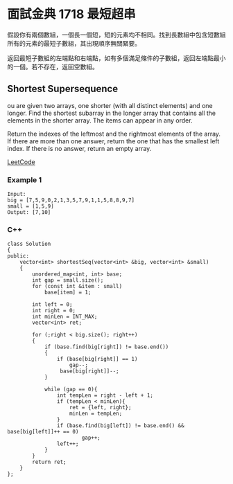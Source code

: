 # 面試金典 1718 最短超串

假設你有兩個數組，一個長一個短，短的元素均不相同。找到長數組中包含短數組所有的元素的最短子數組，其出現順序無關緊要。

返回最短子數組的左端點和右端點，如有多個滿足條件的子數組，返回左端點最小的一個。若不存在，返回空數組。

## Shortest Supersequence

ou are given two arrays, one shorter (with all distinct elements) and one longer. 
Find the shortest subarray in the longer array that contains all the elements in the shorter array. The items can appear in any order.

Return the indexes of the leftmost and the rightmost elements of the array. 
If there are more than one answer, return the one that has the smallest left index. If there is no answer, return an empty array.

[LeetCode](https://leetcode-cn.com/problems/shortest-supersequence-lcci)

### Example 1
```
Input:
big = [7,5,9,0,2,1,3,5,7,9,1,1,5,8,8,9,7]
small = [1,5,9]
Output: [7,10]
```

### C++ 


```
class Solution
{
public:
    vector<int> shortestSeq(vector<int> &big, vector<int> &small)
    {
        unordered_map<int, int> base;
        int gap = small.size();
        for (const int &item : small)
            base[item] = 1;

        int left = 0;
        int right = 0;
        int minLen = INT_MAX;
        vector<int> ret;
        
        for (;right < big.size(); right++)
        {
            if (base.find(big[right]) != base.end())
            {
                if (base[big[right]] == 1)
                    gap--;
                 base[big[right]]--;
            }

            while (gap == 0){
                int tempLen = right - left + 1;
                if (tempLen < minLen){
                    ret = {left, right};
                    minLen = tempLen;
                }
                if (base.find(big[left]) != base.end() && base[big[left]]++ == 0)                   
                        gap++;                   
                left++;
            }
        }
        return ret;
    }
};

```
